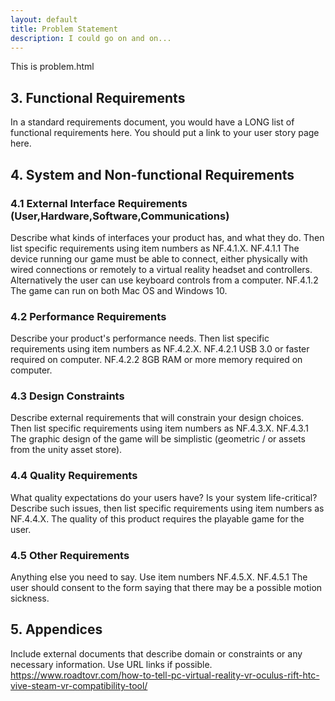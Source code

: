 ```yaml
---
layout: default
title: Problem Statement
description: I could go on and on...
---
```

<p>This is problem.html</p>

## 3. Functional Requirements
In a standard requirements document, you would have a LONG list of functional requirements here. You should put a link to your user story page here.
## 4. System and Non-functional Requirements
### 4.1 External Interface Requirements (User,Hardware,Software,Communications)
Describe what kinds of interfaces your product has, and what they do. Then list specific requirements using item numbers as NF.4.1.X.
NF.4.1.1 The device running our game must be able to connect, either physically with wired connections or remotely to a virtual reality headset and controllers. Alternatively the user can use keyboard controls from a computer.
NF.4.1.2 The game can run on both Mac OS and Windows 10.
### 4.2 Performance Requirements
Describe your product's performance needs. Then list specific requirements using item numbers as NF.4.2.X.
NF.4.2.1 USB 3.0 or faster required on computer.
NF.4.2.2 8GB RAM or more memory required on computer.
### 4.3 Design Constraints
Describe external requirements that will constrain your design choices. Then list specific requirements using item numbers as NF.4.3.X.
NF.4.3.1 The graphic design of the game will be simplistic (geometric / or assets from the unity asset store).
 
### 4.4 Quality Requirements
What quality expectations do your users have? Is your system life-critical? Describe such issues, then list specific requirements using item numbers as NF.4.4.X.
The quality of this product requires the playable game for the user.
### 4.5 Other Requirements
Anything else you need to say. Use item numbers NF.4.5.X.
NF.4.5.1 The user should consent to the form saying that there may be a possible motion sickness.
 
## 5. Appendices
Include external documents that describe domain or constraints or any necessary information. Use URL links if possible.
https://www.roadtovr.com/how-to-tell-pc-virtual-reality-vr-oculus-rift-htc-vive-steam-vr-compatibility-tool/




